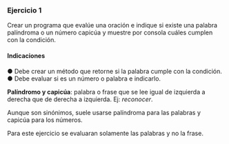 ### Ejercicio 1

Crear un programa que evalúe una oración e indique si existe una palabra palíndroma o un
número capicúa y muestre por consola cuáles cumplen con la condición.

#### Indicaciones

● Debe crear un método que retorne si la palabra cumple con la condición.\
● Debe evaluar si es un número o palabra e indicarlo.

**Palíndromo y capicúa**: palabra o frase que se lee igual de izquierda a derecha que de derecha a izquierda.
Ej: _reconocer_.

Aunque son sinónimos, suele usarse palíndroma para las palabras y capicúa para los números.

Para este ejercicio se evaluaran solamente las palabras y no la frase.
